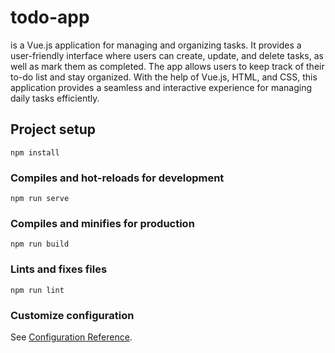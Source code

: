 # todo-app
is a Vue.js application for managing and organizing tasks. It provides a user-friendly interface where users can create, update, and delete tasks, as well as mark them as completed. The app allows users to keep track of their to-do list and stay organized. With the help of Vue.js, HTML, and CSS, this application provides a seamless and interactive experience for managing daily tasks efficiently.

## Project setup
```
npm install
```

### Compiles and hot-reloads for development
```
npm run serve
```

### Compiles and minifies for production
```
npm run build
```

### Lints and fixes files
```
npm run lint
```

### Customize configuration
See [Configuration Reference](https://cli.vuejs.org/config/).
